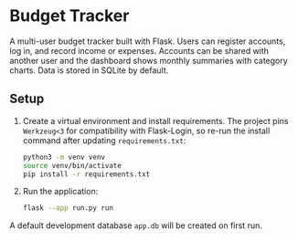 # Budget Tracker

A multi-user budget tracker built with Flask. Users can register accounts, log in, and record income or expenses. Accounts can be shared with another user and the dashboard shows monthly summaries with category charts. Data is stored in SQLite by default.

## Setup
1. Create a virtual environment and install requirements. The project pins
   `Werkzeug<3` for compatibility with Flask-Login, so re-run the install
   command after updating `requirements.txt`:
   ```bash
   python3 -m venv venv
   source venv/bin/activate
   pip install -r requirements.txt
   ```

2. Run the application:
   ```bash
   flask --app run.py run
   ```

A default development database `app.db` will be created on first run.
